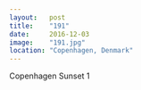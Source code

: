 ```yaml
---
layout:   post
title:    "191"
date:     2016-12-03
image:    "191.jpg"
location: "Copenhagen, Denmark"
---
```


Copenhagen Sunset 1
